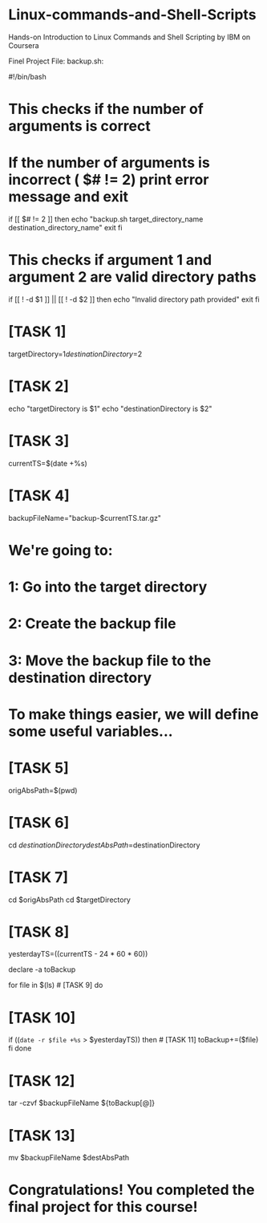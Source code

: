 # Linux-commands-and-Shell-Scripts
Hands-on Introduction to Linux Commands and Shell Scripting by IBM on Coursera

Finel Project File:
backup.sh:

#!/bin/bash

# This checks if the number of arguments is correct
# If the number of arguments is incorrect ( $# != 2) print error message and exit
if [[ $# != 2 ]]
then
  echo "backup.sh target_directory_name destination_directory_name"
  exit
fi

# This checks if argument 1 and argument 2 are valid directory paths
if [[ ! -d $1 ]] || [[ ! -d $2 ]]
then
  echo "Invalid directory path provided"
  exit
fi

# [TASK 1]
targetDirectory=$1
destinationDirectory=$2

# [TASK 2]
echo "targetDirectory is $1"
echo "destinationDirectory is $2"

# [TASK 3]
currentTS=$(date +%s)

# [TASK 4]
backupFileName="backup-$currentTS.tar.gz"

# We're going to:
  # 1: Go into the target directory
  # 2: Create the backup file
  # 3: Move the backup file to the destination directory

# To make things easier, we will define some useful variables...

# [TASK 5]
origAbsPath=$(pwd)

# [TASK 6]
cd $destinationDirectory
destAbsPath=$destinationDirectory

# [TASK 7]
cd $origAbsPath
cd $targetDirectory

# [TASK 8]
yesterdayTS=$(($currentTS - 24 * 60 * 60))

declare -a toBackup

for file in $(ls) # [TASK 9]
do
  # [TASK 10]
  if ((`date -r $file +%s` > $yesterdayTS))
  then
    # [TASK 11]
    toBackup+=($file)
  fi
done

# [TASK 12]
tar -czvf $backupFileName ${toBackup[@]}

# [TASK 13]
mv $backupFileName $destAbsPath

# Congratulations! You completed the final project for this course!


